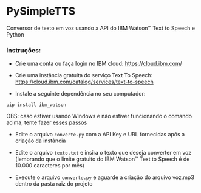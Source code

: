 # PySimpleTTS
Conversor de texto em voz usando a API do IBM Watson™ Text to Speech e Python

### Instruções:

- Crie uma conta ou faça login no IBM cloud: 
https://cloud.ibm.com/

- Crie uma instância gratuita do serviço Text To Speech:
https://cloud.ibm.com/catalog/services/text-to-speech

- Instale a seguinte dependência no seu computador:
```
pip install ibm_watson
```
OBS: caso estiver usando Windows e não estiver funcionando o comando acima, tente fazer [esses passos](https://pt.stackoverflow.com/questions/239047/como-instalar-o-pip-no-windows-10)

- Edite o arquivo `converte.py` com a API Key e URL fornecidas após a criação da instância

- Edite o arquivo `texto.txt` e insira o texto que deseja converter em voz (lembrando que o limite gratuito do IBM Watson™ Text to Speech é de 10.000 caracteres por mês)

- Execute o arquivo `converte.py` e aguarde a criação do arquivo voz.mp3 dentro da pasta raiz do projeto
